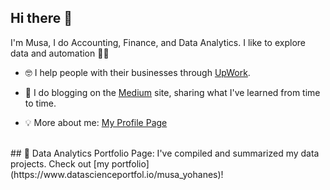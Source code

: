 ## Hi there 👋
I'm Musa, I do Accounting, Finance, and Data Analytics.
I like to explore data and automation 👨‍💻

- 🤓 I help people with their businesses through [UpWork](https://www.upwork.com/freelancers/musayohanes).

- 📝 I do blogging on the [Medium](https://medium.com/@musayohanes00) site, sharing what I've learned from time to time.

- 💡 More about me: [My Profile Page](https://dub.sh/musa-yohanes)

</br>
## 🚀 Data Analytics Portfolio Page:
I've compiled and summarized my data projects. Check out [my portfolio](https://www.datascienceportfol.io/musa_yohanes)!

</br>

<!-- Badges -->
